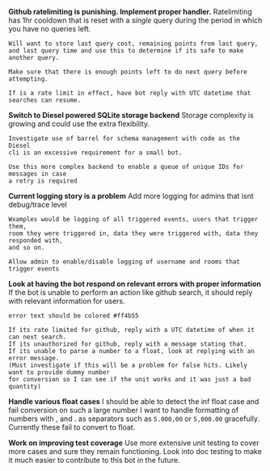**Github ratelimiting is punishing. Implement proper handler.**
    Ratelimiting has 1hr cooldown that is reset with a *single*
    query during the period in which you have no queries left.

    Will want to store last query cost, remaining points from last query,
    and last query time and use this to determine if its safe to make another query.
    
    Make sure that there is enough points left to do next query before attempting.

    If is a rate limit in effect, have bot reply with UTC datetime that searches can resume.

**Switch to Diesel powered SQLite storage backend**
    Storage complexity is growing and could use the extra flexibility.

    Investigate use of barrel for schema management with code as the Diesel
    cli is an excessive requirement for a small bot.

    Use this more complex backend to enable a queue of unique IDs for messages in case
    a retry is required

**Current logging story is a problem**
    Add more logging for admins that isnt debug/trace level

    Wxamples would be logging of all triggered events, users that trigger them, 
    room they were triggered in, data they were triggered with, data they responded with,
    and so on.
    
    Allow admin to enable/disable logging of username and rooms that trigger events

**Look at having the bot respond on relevant errors with proper information**
    If the bot is unable to perform an action like github search, it should reply
    with relevant information for users.

    error text should be colored #ff4b55

    If its rate limited for github, reply with a UTC datetime of when it can next search.
    If its unauthorized for github, reply with a message stating that.
    If its unable to parse a number to a float, look at replying with an error message.
    (Must investigate if this will be a problem for false hits. Likely want to provide dummy number
    for conversion so I can see if the unit works and it was just a bad quantity)

**Handle various float cases**
    I should be able to detect the inf float case and fail conversion on such a large number
    I want to handle formatting of numbers with , and . as separators such as `5.000,00` or 
    `5,000.00` gracefully. Currently these fail to convert to float.

**Work on improving test coverage**
    Use more extensive unit testing to cover more cases and sure they remain functioning.
    Look into doc testing to make it much easier to contribute to this bot in the future.